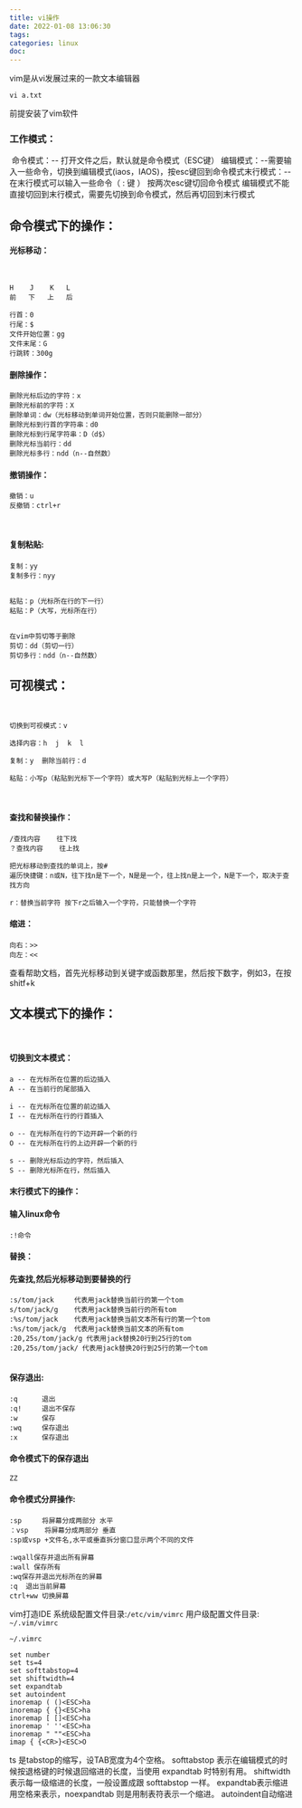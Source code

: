 ```yaml
---
title: vi操作
date: 2022-01-08 13:06:30
tags:
categories: linux
doc:
---
```


vim是从vi发展过来的一款文本编辑器

```
vi a.txt
```

前提安装了vim软件

### 工作模式：

​	命令模式：-- 打开文件之后，默认就是命令模式（ESC键）
​	编辑模式：--需要输入一些命令，切换到编辑模式(iaos，IAOS)，按esc键回到命令模式
​	末行模式：-- 在末行模式可以输入一些命令（ : 键 ） 按两次esc键切回命令模式
编辑模式不能直接切回到末行模式，需要先切换到命令模式，然后再切回到末行模式

## 命令模式下的操作：

#### 光标移动：

​	

```
H	 J	  K   L
前	下	上	后

行首：0
行尾：$
文件开始位置：gg
文件末尾：G
行跳转：300g
```



#### 删除操作：

```
删除光标后边的字符：x
删除光标前的字符：X
删除单词：dw（光标移动到单词开始位置，否则只能删除一部分）
删除光标到行首的字符串：d0
删除光标到行尾字符串：D（d$）
删除光标当前行：dd
删除光标多行：ndd（n--自然数）
```



#### 撤销操作：

```
撤销：u
反撤销：ctrl+r
```


​		

#### 复制粘贴:

```
复制：yy
复制多行：nyy


粘贴：p（光标所在行的下一行）
粘贴：P（大写，光标所在行）
		

在vim中剪切等于删除
剪切：dd（剪切一行）
剪切多行：ndd（n--自然数）
```



## 可视模式：

​	

```
切换到可视模式：v

选择内容：h  j  k  l

复制：y  删除当前行：d

粘贴：小写p（粘贴到光标下一个字符）或大写P（粘贴到光标上一个字符）
```

​	

#### 查找和替换操作： 

```
/查找内容    往下找
？查找内容	 往上找

把光标移动到查找的单词上，按#
遍历快捷键：n或N，往下找n是下一个，N是是一个，往上找n是上一个，N是下一个，取决于查找方向
```



```
r：替换当前字符 按下r之后输入一个字符，只能替换一个字符

```




#### 缩进：

```
向右：>>
向左：<<
```


查看帮助文档，首先光标移动到关键字或函数那里，然后按下数字，例如3，在按shitf+k

## 文本模式下的操作：

​	

#### 切换到文本模式：

```
a -- 在光标所在位置的后边插入
A -- 在当前行的尾部插入

i -- 在光标所在位置的前边插入
I -- 在光标所在行的行首插入

o -- 在光标所在行的下边开辟一个新的行
O -- 在光标所在行的上边开辟一个新的行

s -- 删除光标后边的字符，然后插入
S -- 删除光标所在行，然后插入
```



#### 末行模式下的操作：

#### 输入linux命令

```
:!命令
```

#### 替换：

#### 先查找,然后光标移动到要替换的行

```
:s/tom/jack 	代表用jack替换当前行的第一个tom
s/tom/jack/g 	代表用jack替换当前行的所有tom
:%s/tom/jack	代表用jack替换当前文本所有行的第一个tom
:%s/tom/jack/g	代表用jack替换当前文本的所有tom
:20,25s/tom/jack/g 代表用jack替换20行到25行的tom
:20,25s/tom/jack/ 代表用jack替换20行到25行的第一个tom
		
```

#### 保存退出:

```
:q		退出
:q!		退出不保存
:w		保存
:wq		保存退出
:x		保存退出

```

#### 命令模式下的保存退出

```
ZZ
```



#### 命令模式分屏操作:

```
:sp 	将屏幕分成两部分 水平
：vsp	将屏幕分成两部分 垂直
:sp或vsp +文件名,水平或垂直拆分窗口显示两个不同的文件

:wqall保存并退出所有屏幕
:wall 保存所有
:wq保存并退出光标所在的屏幕
:q  退出当前屏幕
ctrl+ww 切换屏幕
```

vim打造IDE
	系统级配置文件目录:`/etc/vim/vimrc`
	用户级配置文件目录:` ~/.vim/vimrc`

`~/.vimrc`

```
set number
set ts=4
set softtabstop=4
set shiftwidth=4
set expandtab
set autoindent
inoremap ( ()<ESC>ha
inoremap { {}<ESC>ha
inoremap [ []<ESC>ha
inoremap ' ''<ESC>ha
inoremap " ""<ESC>ha
imap { {<CR>}<ESC>O

```

ts 是tabstop的缩写，设TAB宽度为4个空格。
softtabstop 表示在编辑模式的时候按退格键的时候退回缩进的长度，当使用 expandtab 时特别有用。
shiftwidth 表示每一级缩进的长度，一般设置成跟 softtabstop 一样。
expandtab表示缩进用空格来表示，noexpandtab 则是用制表符表示一个缩进。
autoindent自动缩进

